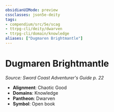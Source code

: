 ```yaml
---
obsidianUIMode: preview
cssclasses: json5e-deity
tags:
- compendium/src/5e/scag
- ttrpg-cli/deity/dwarven
- ttrpg-cli/domain/knowledge
aliases: ["Dugmaren Brightmantle"]
---
```

# Dugmaren Brightmantle
*Source: Sword Coast Adventurer's Guide p. 22* 

- **Alignment**: Chaotic Good
- **Domains**: Knowledge
- **Pantheon**: Dwarven
- **Symbol**: Open book